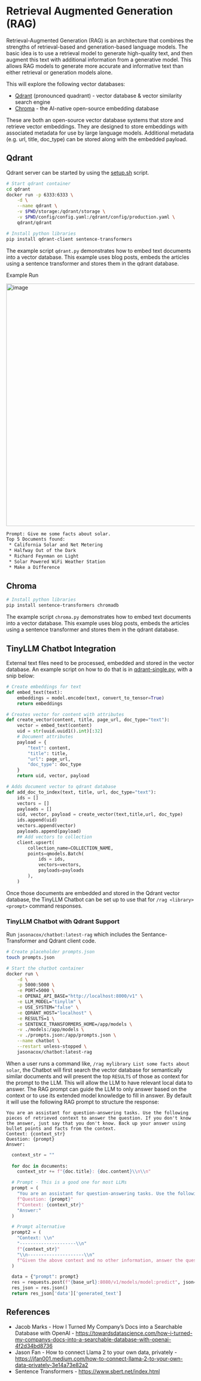 # Retrieval Augmented Generation (RAG)

Retrieval-Augmented Generation (RAG) is an architecture that combines the strengths of retrieval-based and generation-based language models. The basic idea is to use a retrieval model to generate high-quality text, and then augment this text with additional information from a generative model. This allows RAG models to generate more accurate and informative text than either retrieval or generation models alone.

This will explore the following vector databases:

* [Qdrant](https://qdrant.tech/) (pronounced quadrant) - vector database & vector similarity search engine
* [Chroma](https://www.trychroma.com/) - the AI-native open-source embedding database

These are both an open-source vector database systems that store and retrieve vector embeddings. They are designed to store embeddings with associated metadata for use by large language models. Additional metadata (e.g. url, title, doc_type) can be stored along with the embedded payload.

## Qdrant

Qdrant server can be started by using the [setup.sh](setup.sh) script.

```bash
# Start qdrant container
cd qdrant
docker run -p 6333:6333 \
    -d \
    --name qdrant \
    -v $PWD/storage:/qdrant/storage \
    -v $PWD/config/config.yaml:/qdrant/config/production.yaml \
    qdrant/qdrant

# Install python libraries
pip install qdrant-client sentence-transformers 
```

The example script `qdrant.py` demonstrates how to embed text documents into a vector database. This example uses blog posts, embeds the articles using a sentence transformer and stores them in the qdrant database.

Example Run

<img width="646" alt="image" src="https://github.com/jasonacox/TinyLLM/assets/836718/db92f2b0-033c-4743-84d0-f7a70d629348">

```txt
Prompt: Give me some facts about solar.
Top 5 Documents found:
 * California Solar and Net Metering
 * Halfway Out of the Dark
 * Richard Feynman on Light
 * Solar Powered WiFi Weather Station
 * Make a Difference
```

## Chroma

```bash
# Install python libraries
pip install sentence-transformers chromadb
```

The example script `chroma.py` demonstrates how to embed text documents into a vector database. This example uses blog posts, embeds the articles using a sentence transformer and stores them in the qdrant database.

## TinyLLM Chatbot Integration

External text files need to be processed, embedded and stored in the vector database. An example script on how to do that is in [qdrant-single.py](./qdrant-single.py), with a snip below:

```python
# Create embeddings for text
def embed_text(text):
    embeddings = model.encode(text, convert_to_tensor=True)
    return embeddings

# Creates vector for content with attributes
def create_vector(content, title, page_url, doc_type="text"):
    vector = embed_text(content)
    uid = str(uuid.uuid1().int)[:32]
    # Document attributes
    payload = {
        "text": content,
        "title": title,
        "url": page_url,
        "doc_type": doc_type
    }
    return uid, vector, payload

# Adds document vector to qdrant database
def add_doc_to_index(text, title, url, doc_type="text"):
    ids = []
    vectors = []
    payloads = []
    uid, vector, payload = create_vector(text,title,url, doc_type)
    ids.append(uid)
    vectors.append(vector)
    payloads.append(payload)
    ## Add vectors to collection
    client.upsert(
        collection_name=COLLECTION_NAME,
        points=qmodels.Batch(
            ids = ids,
            vectors=vectors,
            payloads=payloads
        ),
    )
```

Once those documents are embedded and stored in the Qdrant vector database, the TinyLLM Chatbot can be set up to use that for `/rag <library> <prompt>` command responses.

### TinyLLM Chatbot with Qdrant Support

Run `jasonacox/chatbot:latest-rag` which includes the Sentance-Transformer and Qdrant client code.

```bash
# Create placeholder prompts.json
touch prompts.json

# Start the chatbot container
docker run \
    -d \
    -p 5000:5000 \
    -e PORT=5000 \
    -e OPENAI_API_BASE="http://localhost:8000/v1" \
    -e LLM_MODEL="tinyllm" \
    -e USE_SYSTEM="false" \
    -e QDRANT_HOST="localhost" \
    -e RESULTS=1 \
    -e SENTENCE_TRANSFORMERS_HOME=/app/models \
    -v ./models:/app/models \
    -v ./prompts.json:/app/prompts.json \
    --name chatbot \
    --restart unless-stopped \
    jasonacox/chatbot:latest-rag
```

When a user runs a command like, `/rag mylibrary List some facts about solar`, the Chatbot will first search the vector database for semantically similar documents and will present the top `RESULTS` of those as context for the prompt to the LLM. This will allow the LLM to have relevant local data to answer. The RAG prompt can guide the LLM to only answer based on the context or to use its extended model knowledge to fill in answer. By default it will use the following RAG prompt to structure the response:


```
You are an assistant for question-answering tasks. Use the following pieces of retrieved context to answer the question. If you don't know the answer, just say that you don't know. Back up your answer using bullet points and facts from the context.
Context: {context_str}
Question: {prompt}
Answer:
```

```python
  context_str = ""
  
  for doc in documents:
    context_str += f"{doc.title}: {doc.content}\\n\\n"

  # Prompt - This is a good one for most LLMs
  prompt = (
    "You are an assistant for question-answering tasks. Use the following pieces of retrieved context to answer the question. If you don't know the answer, just say that you don't know. Use three sentences maximum and keep the answer concise."
    f"Question: {prompt}"
    f"Context: {context_str}"
    "Answer:"
  )

  # Prompt alternative
  prompt2 = (
    "Context: \\n"
    "---------------------\\n"
    f"{context_str}"
    "\\n---------------------\\n"
    f"Given the above context and no other information, answer the question: {question}\\n"
  )

  data = {"prompt": prompt}
  res = requests.post(f"{base_url}:8080/v1/models/model:predict", json=data)
  res_json = res.json()
  return res_json['data']['generated_text']
  ```

## References

* Jacob Marks - How I Turned My Company’s Docs into a Searchable Database with OpenAI - https://towardsdatascience.com/how-i-turned-my-companys-docs-into-a-searchable-database-with-openai-4f2d34bd8736
 * Jason Fan - How to connect Llama 2 to your own data, privately - https://jfan001.medium.com/how-to-connect-llama-2-to-your-own-data-privately-3e14a73e82a2
 * Sentence Transformers - https://www.sbert.net/index.html
